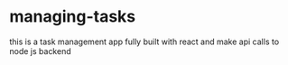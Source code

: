 # managing-tasks
this is a task management app fully built with react and make api calls to node js backend 
